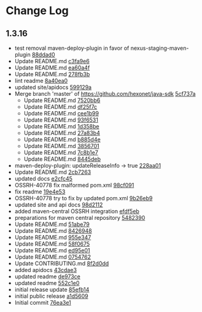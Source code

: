 # Change Log

## 1.3.16
* test removal maven-deploy-plugin in favor of nexus-staging-maven-plugin [88ddad0](null/commit/88ddad0160b141a003d000a0468e8fc7fb8ad893)
* Update README.md [c3fa9e6](null/commit/c3fa9e68a7e4573d4f0962b4adebe9c300b9d51c)
* Update README.md [ea60a4f](null/commit/ea60a4f4ddb556eef16966674184eef3e617cf2d)
* Update README.md [278fb3b](null/commit/278fb3b932ee51285af9ee78ab3237336b0ba344)
* lint readme [8a40ea0](null/commit/8a40ea0fc19cd68424d918d797c347a6203eaf31)
* updated site/apidocs [599129a](null/commit/599129a86506ef745595ab15e6d68bdc699e395f)
* Merge branch &#39;master&#39; of https://github.com/hexonet/java-sdk [5cf737a](null/commit/5cf737abcfc7bddc0a97de19bd47d7c37a3d655b)
    * Update README.md [7520bb6](null/commit/7520bb6528f8d39032611e779401c48ca755c6b8)
    * Update README.md [df25f7c](null/commit/df25f7cd5c54d4d0c25f1d664aceaf06c3fc36ed)
    * Update README.md [cee1b99](null/commit/cee1b9967296cbd910902a974b7c6ab4c039f9ab)
    * Update README.md [93f6531](null/commit/93f6531497e29de56f3f5ccfe8e2bed80082aa5c)
    * Update README.md [1d358be](null/commit/1d358beadb59fba5804abf684b6b7bf52fe9c579)
    * Update README.md [27a83b4](null/commit/27a83b4d8a3547c01ae1fcb73c35b914abeb7a4d)
    * Update README.md [b885d4e](null/commit/b885d4e7c84064dea80f0b4d500530e600b867f1)
    * Update README.md [3856701](null/commit/3856701ac7851f7a61853d595a90adad3575311a)
    * Update README.md [7c8b1e7](null/commit/7c8b1e72e795f169278e934d4d9a24e49b815c7a)
    * Update README.md [8445deb](null/commit/8445debe439d2323cfdd7c1420b7682705ff7834)
* maven-deploy-plugin: updateReleaseInfo -&gt; true [228aa01](null/commit/228aa01a58d18fec70f245374231ecef151344ba)
* Update README.md [2cb7263](null/commit/2cb7263f9b1f66e1077f85c207792b642caa9d8c)
* updated docs [e2cfc45](null/commit/e2cfc45d51223ebfe2723cb876d43531354ab694)
* OSSRH-40778 fix malformed pom.xml [98cf091](null/commit/98cf091a62e3efa25d7fcbe3a5210aee06c553cb)
* fix readme [19e4e53](null/commit/19e4e537aa710a1bd30db1532443097d561f7238)
* OSSRH-40778 try to fix by updated pom.xml [9b26eb9](null/commit/9b26eb9e01e376ce438c61029fbc93385e8a5def)
* updated site and api docs [98d2112](null/commit/98d211287ee1c9c68cc3e63c6b95e358aeb3c236)
* added maven-central OSSRH integration [efdf5eb](null/commit/efdf5ebeb1adf700de85bb46bebde8e499920276)
* preparations for maven central repository [5482390](null/commit/54823905f09857f61a0c9c24d9057bbacd7f3ad7)
* Update README.md [51abe79](null/commit/51abe791cd983846ffd6a7ae3a899f604a112538)
* Update README.md [8426948](null/commit/8426948d0372354c2358f9afe732d9a935404700)
* Update README.md [955e347](null/commit/955e34758c6090c96a44190dffee684943e7f30c)
* Update README.md [58f0675](null/commit/58f0675f379ff9e3655152881f2a2ed4b350bff8)
* Update README.md [ed95e01](null/commit/ed95e01d9ed5bf531a7b7388d2eb06c3717e290e)
* Update README.md [0754762](null/commit/075476233654852d3deb88f4694f1ba0c675933a)
* Update CONTRIBUTING.md [8f2d0dd](null/commit/8f2d0dd1f563d575cc16842f5be1f61cd2dae308)
* added apidocs [43cdae3](null/commit/43cdae3fe0bfbef66c8690c4c96deada1d8ca723)
* updated readme [de973ce](null/commit/de973cee32fc08c05af19a2ddfc8d1f5cec434be)
* updated readme [552c1e0](null/commit/552c1e0849c0ae16a286212fdf23221463ca5f6d)
* initial release update [85efb14](null/commit/85efb14cca5ef88c8330345cd57a61db1d9c6279)
* initial public release [a1d5609](null/commit/a1d560969ab2ba4284fe3ea1b8038b2aa36b9519)
* Initial commit [76ea3e1](null/commit/76ea3e1605515afd59c6a33c9276a7eabcd6a597)

